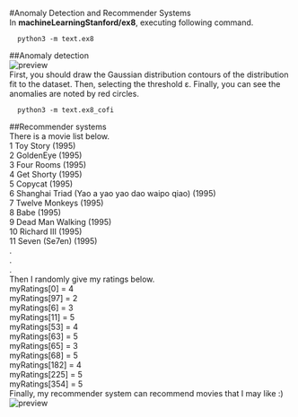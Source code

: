 #Anomaly Detection and Recommender Systems<br>
In **machineLearningStanford/ex8**, executing following command.<br>
```
  python3 -m text.ex8
```
##Anomaly detection<br>
![preview](https://cloud.githubusercontent.com/assets/5163329/18869663/dae960f2-84df-11e6-8d41-15e77f7d77ee.png)<br>
First, you should draw the Gaussian distribution contours of the distribution fit to the dataset. Then, selecting the
threshold ε. Finally, you can see the anomalies are noted by red circles.<br> 
```
  python3 -m text.ex8_cofi
```
##Recommender systems<br>
There is a movie list below.<br>
1 Toy Story (1995)<br>
2 GoldenEye (1995)<br>
3 Four Rooms (1995)<br>
4 Get Shorty (1995)<br>
5 Copycat (1995)<br>
6 Shanghai Triad (Yao a yao yao dao waipo qiao) (1995)<br>
7 Twelve Monkeys (1995)<br>
8 Babe (1995)<br>
9 Dead Man Walking (1995)<br>
10 Richard III (1995)<br>
11 Seven (Se7en) (1995)<br>
.<br>
.<br>
.<br>
Then I randomly give my ratings below.<br>
myRatings[0] = 4<br>
myRatings[97] = 2<br>
myRatings[6] = 3<br>
myRatings[11] = 5<br>
myRatings[53] = 4<br>
myRatings[63] = 5<br>
myRatings[65] = 3<br>
myRatings[68] = 5<br>
myRatings[182] = 4<br>
myRatings[225] = 5<br>
myRatings[354] = 5<br>
Finally, my recommender system can recommend movies that I may like :)
![preview](https://cloud.githubusercontent.com/assets/5163329/18869660/d46104ce-84df-11e6-9307-f43f80ddca36.png)<br>
